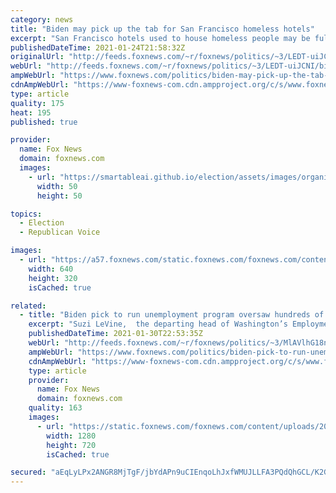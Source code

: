 ```yaml
---
category: news
title: "Biden may pick up the tab for San Francisco homeless hotels"
excerpt: "San Francisco hotels used to house homeless people may be fully funded by the federal government this year, thanks to an executive order signed by President Joe Biden signed last Thursday."
publishedDateTime: 2021-01-24T21:58:32Z
originalUrl: "http://feeds.foxnews.com/~r/foxnews/politics/~3/LEDT-uiJCNI/biden-may-pick-up-the-tab-for-san-francisco-homeless-hotels"
webUrl: "http://feeds.foxnews.com/~r/foxnews/politics/~3/LEDT-uiJCNI/biden-may-pick-up-the-tab-for-san-francisco-homeless-hotels"
ampWebUrl: "https://www.foxnews.com/politics/biden-may-pick-up-the-tab-for-san-francisco-homeless-hotels.amp"
cdnAmpWebUrl: "https://www-foxnews-com.cdn.ampproject.org/c/s/www.foxnews.com/politics/biden-may-pick-up-the-tab-for-san-francisco-homeless-hotels.amp"
type: article
quality: 175
heat: 195
published: true

provider:
  name: Fox News
  domain: foxnews.com
  images:
    - url: "https://smartableai.github.io/election/assets/images/organizations/foxnews.com-50x50.jpg"
      width: 50
      height: 50

topics:
  - Election
  - Republican Voice

images:
  - url: "https://a57.foxnews.com/static.foxnews.com/foxnews.com/content/uploads/2021/01/640/320/AP21013758433717.jpg?ve=1&tl=1"
    width: 640
    height: 320
    isCached: true

related:
  - title: "Biden pick to run unemployment program oversaw hundreds of millions lost in unemployment fraud"
    excerpt: "Suzi LeVine,  the departing head of Washington’s Employment Security Department (ESD), reportedly will run a federal agency office that assists states in processing unemployment claims. "
    publishedDateTime: 2021-01-30T22:53:35Z
    webUrl: "http://feeds.foxnews.com/~r/foxnews/politics/~3/MlAVlhG18nc/biden-pick-to-run-unemployment-program-oversaw-hundreds-of-millions"
    ampWebUrl: "https://www.foxnews.com/politics/biden-pick-to-run-unemployment-program-oversaw-hundreds-of-millions.amp"
    cdnAmpWebUrl: "https://www-foxnews-com.cdn.ampproject.org/c/s/www.foxnews.com/politics/biden-pick-to-run-unemployment-program-oversaw-hundreds-of-millions.amp"
    type: article
    provider:
      name: Fox News
      domain: foxnews.com
    quality: 163
    images:
      - url: "https://static.foxnews.com/foxnews.com/content/uploads/2020/10/Unemployment-iStock.jpg"
        width: 1280
        height: 720
        isCached: true

secured: "aEqLyLPx2ANGR8MjTgF/jbYdAPn9uCIEnqoLhJxfWMUJLLFA3PQdQhGCL/K2GGJVZiz/xDSkcbIwmkRIy/IedUfa4n3XNYHfrkUDCkS/LGxwhTHXsPQR7astTcZotCtX5mqCOWNC4NOlnx8uMdw1B4zy45mPjf9NxrIkCEfRJl5cExXwW2KMwt4SlBgJTJmwNd6Rp6sLSjHZbYejvJY5iymN5qc8hmIU85wzxAhA6zy6pWCvOyx6bNXseOyDb0LKdMnCricy47bbbJMdW2xJyYfOexsjVhsH11MUvcnEMda4/VeM1axn7Ng0RyU9I8ToZOfScc6rhj/pWvWQ/vYQkbXQ3YEPt/m0CVFgRoPyC5o=;DpoCIQvZl0Z7/yCqAHlYJA=="
---
```


